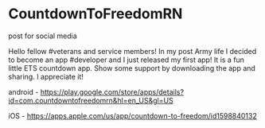 # CountdownToFreedomRN


post for social media

Hello fellow #veterans and service members!  In my post Army life I decided to become an app #developer and I just released my first app! It is a fun little ETS countdown app.  Show some support by downloading the app and sharing.  I appreciate it!

android - https://play.google.com/store/apps/details?id=com.countdowntofreedomrn&hl=en_US&gl=US

iOS - https://apps.apple.com/us/app/countdown-to-freedom/id1598840132
